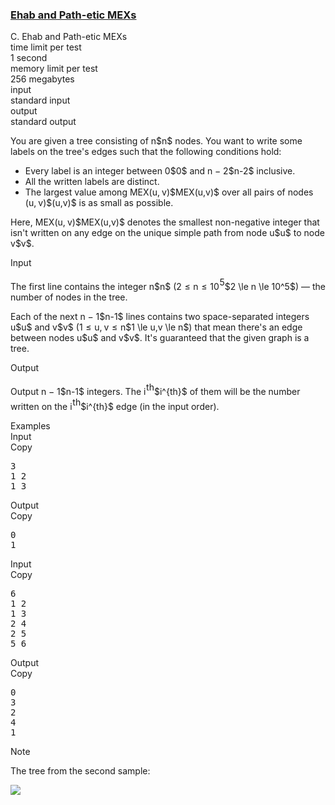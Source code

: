 <h3><a href="https://codeforces.com/contest/1325/problem/C" target="_blank" rel="noopener noreferrer">Ehab and Path-etic MEXs</a></h3>

<div class="header"><div class="title">C. Ehab and Path-etic MEXs</div><div class="time-limit"><div class="property-title">time limit per test</div>1 second</div><div class="memory-limit"><div class="property-title">memory limit per test</div>256 megabytes</div><div class="input-file input-standard"><div class="property-title">input</div>standard input</div><div class="output-file output-standard"><div class="property-title">output</div>standard output</div></div><div><p>You are given a tree consisting of <span class="MathJax_Preview" style="color: inherit;"><span class="MJXp-math" id="MJXp-Span-1"><span class="MJXp-mi MJXp-italic" id="MJXp-Span-2">n</span></span></span>$n$ nodes. You want to write some labels on the tree's edges such that the following conditions hold:</p><ul> <li> Every label is an integer between <span class="MathJax_Preview" style="color: inherit;"><span class="MJXp-math" id="MJXp-Span-3"><span class="MJXp-mn" id="MJXp-Span-4">0</span></span></span>$0$ and <span class="MathJax_Preview" style="color: inherit;"><span class="MJXp-math" id="MJXp-Span-5"><span class="MJXp-mi MJXp-italic" id="MJXp-Span-6">n</span><span class="MJXp-mo" id="MJXp-Span-7" style="margin-left: 0.267em; margin-right: 0.267em;">−</span><span class="MJXp-mn" id="MJXp-Span-8">2</span></span></span>$n-2$ inclusive. </li><li> All the written labels are distinct. </li><li> The largest value among <span class="MathJax_Preview" style="color: inherit;"><span class="MJXp-math" id="MJXp-Span-9"><span class="MJXp-mi MJXp-italic" id="MJXp-Span-10">M</span><span class="MJXp-mi MJXp-italic" id="MJXp-Span-11">E</span><span class="MJXp-mi MJXp-italic" id="MJXp-Span-12">X</span><span class="MJXp-mo" id="MJXp-Span-13" style="margin-left: 0em; margin-right: 0em;">(</span><span class="MJXp-mi MJXp-italic" id="MJXp-Span-14">u</span><span class="MJXp-mo" id="MJXp-Span-15" style="margin-left: 0em; margin-right: 0.222em;">,</span><span class="MJXp-mi MJXp-italic" id="MJXp-Span-16">v</span><span class="MJXp-mo" id="MJXp-Span-17" style="margin-left: 0em; margin-right: 0em;">)</span></span></span>$MEX(u,v)$ over all pairs of nodes <span class="MathJax_Preview" style="color: inherit;"><span class="MJXp-math" id="MJXp-Span-18"><span class="MJXp-mo" id="MJXp-Span-19" style="margin-left: 0em; margin-right: 0em;">(</span><span class="MJXp-mi MJXp-italic" id="MJXp-Span-20">u</span><span class="MJXp-mo" id="MJXp-Span-21" style="margin-left: 0em; margin-right: 0.222em;">,</span><span class="MJXp-mi MJXp-italic" id="MJXp-Span-22">v</span><span class="MJXp-mo" id="MJXp-Span-23" style="margin-left: 0em; margin-right: 0em;">)</span></span></span>$(u,v)$ is as small as possible. </li></ul><p>Here, <span class="MathJax_Preview" style="color: inherit;"><span class="MJXp-math" id="MJXp-Span-24"><span class="MJXp-mi MJXp-italic" id="MJXp-Span-25">M</span><span class="MJXp-mi MJXp-italic" id="MJXp-Span-26">E</span><span class="MJXp-mi MJXp-italic" id="MJXp-Span-27">X</span><span class="MJXp-mo" id="MJXp-Span-28" style="margin-left: 0em; margin-right: 0em;">(</span><span class="MJXp-mi MJXp-italic" id="MJXp-Span-29">u</span><span class="MJXp-mo" id="MJXp-Span-30" style="margin-left: 0em; margin-right: 0.222em;">,</span><span class="MJXp-mi MJXp-italic" id="MJXp-Span-31">v</span><span class="MJXp-mo" id="MJXp-Span-32" style="margin-left: 0em; margin-right: 0em;">)</span></span></span>$MEX(u,v)$ denotes the smallest non-negative integer that isn't written on any edge on the unique simple path from node <span class="MathJax_Preview" style="color: inherit;"><span class="MJXp-math" id="MJXp-Span-33"><span class="MJXp-mi MJXp-italic" id="MJXp-Span-34">u</span></span></span>$u$ to node <span class="MathJax_Preview" style="color: inherit;"><span class="MJXp-math" id="MJXp-Span-35"><span class="MJXp-mi MJXp-italic" id="MJXp-Span-36">v</span></span></span>$v$.</p></div><div class="input-specification"><div class="section-title">Input</div><p>The first line contains the integer <span class="MathJax_Preview" style="color: inherit;"><span class="MJXp-math" id="MJXp-Span-37"><span class="MJXp-mi MJXp-italic" id="MJXp-Span-38">n</span></span></span>$n$ (<span class="MathJax_Preview" style="color: inherit;"><span class="MJXp-math" id="MJXp-Span-39"><span class="MJXp-mn" id="MJXp-Span-40">2</span><span class="MJXp-mo" id="MJXp-Span-41" style="margin-left: 0.333em; margin-right: 0.333em;">≤</span><span class="MJXp-mi MJXp-italic" id="MJXp-Span-42">n</span><span class="MJXp-mo" id="MJXp-Span-43" style="margin-left: 0.333em; margin-right: 0.333em;">≤</span><span class="MJXp-msubsup" id="MJXp-Span-44"><span class="MJXp-mn" id="MJXp-Span-45" style="margin-right: 0.05em;">10</span><span class="MJXp-mn MJXp-script" id="MJXp-Span-46" style="vertical-align: 0.5em;">5</span></span></span></span>$2 \le n \le 10^5$) — the number of nodes in the tree.</p><p>Each of the next <span class="MathJax_Preview" style="color: inherit;"><span class="MJXp-math" id="MJXp-Span-47"><span class="MJXp-mi MJXp-italic" id="MJXp-Span-48">n</span><span class="MJXp-mo" id="MJXp-Span-49" style="margin-left: 0.267em; margin-right: 0.267em;">−</span><span class="MJXp-mn" id="MJXp-Span-50">1</span></span></span>$n-1$ lines contains two space-separated integers <span class="MathJax_Preview" style="color: inherit;"><span class="MJXp-math" id="MJXp-Span-51"><span class="MJXp-mi MJXp-italic" id="MJXp-Span-52">u</span></span></span>$u$ and <span class="MathJax_Preview" style="color: inherit;"><span class="MJXp-math" id="MJXp-Span-53"><span class="MJXp-mi MJXp-italic" id="MJXp-Span-54">v</span></span></span>$v$ (<span class="MathJax_Preview" style="color: inherit;"><span class="MJXp-math" id="MJXp-Span-55"><span class="MJXp-mn" id="MJXp-Span-56">1</span><span class="MJXp-mo" id="MJXp-Span-57" style="margin-left: 0.333em; margin-right: 0.333em;">≤</span><span class="MJXp-mi MJXp-italic" id="MJXp-Span-58">u</span><span class="MJXp-mo" id="MJXp-Span-59" style="margin-left: 0em; margin-right: 0.222em;">,</span><span class="MJXp-mi MJXp-italic" id="MJXp-Span-60">v</span><span class="MJXp-mo" id="MJXp-Span-61" style="margin-left: 0.333em; margin-right: 0.333em;">≤</span><span class="MJXp-mi MJXp-italic" id="MJXp-Span-62">n</span></span></span>$1 \le u,v \le n$) that mean there's an edge between nodes <span class="MathJax_Preview" style="color: inherit;"><span class="MJXp-math" id="MJXp-Span-63"><span class="MJXp-mi MJXp-italic" id="MJXp-Span-64">u</span></span></span>$u$ and <span class="MathJax_Preview" style="color: inherit;"><span class="MJXp-math" id="MJXp-Span-65"><span class="MJXp-mi MJXp-italic" id="MJXp-Span-66">v</span></span></span>$v$. It's guaranteed that the given graph is a tree.</p></div><div class="output-specification"><div class="section-title">Output</div><p>Output <span class="MathJax_Preview" style="color: inherit;"><span class="MJXp-math" id="MJXp-Span-67"><span class="MJXp-mi MJXp-italic" id="MJXp-Span-68">n</span><span class="MJXp-mo" id="MJXp-Span-69" style="margin-left: 0.267em; margin-right: 0.267em;">−</span><span class="MJXp-mn" id="MJXp-Span-70">1</span></span></span>$n-1$ integers. The <span class="MathJax_Preview" style="color: inherit;"><span class="MJXp-math" id="MJXp-Span-71"><span class="MJXp-msubsup" id="MJXp-Span-72"><span class="MJXp-mi MJXp-italic" id="MJXp-Span-73" style="margin-right: 0.05em;">i</span><span class="MJXp-mrow MJXp-script" id="MJXp-Span-74" style="vertical-align: 0.5em;"><span class="MJXp-mi MJXp-italic" id="MJXp-Span-75">t</span><span class="MJXp-mi MJXp-italic" id="MJXp-Span-76">h</span></span></span></span></span>$i^{th}$ of them will be the number written on the <span class="MathJax_Preview" style="color: inherit;"><span class="MJXp-math" id="MJXp-Span-77"><span class="MJXp-msubsup" id="MJXp-Span-78"><span class="MJXp-mi MJXp-italic" id="MJXp-Span-79" style="margin-right: 0.05em;">i</span><span class="MJXp-mrow MJXp-script" id="MJXp-Span-80" style="vertical-align: 0.5em;"><span class="MJXp-mi MJXp-italic" id="MJXp-Span-81">t</span><span class="MJXp-mi MJXp-italic" id="MJXp-Span-82">h</span></span></span></span></span>$i^{th}$ edge (in the input order).</p></div><div class="sample-tests"><div class="section-title">Examples</div><div class="sample-test"><div class="input"><div class="title">Input<div title="Copy" data-clipboard-target="#id0001318633850750539" id="id008648856465259632" class="input-output-copier">Copy</div></div><pre id="id0001318633850750539">3
1 2
1 3
</pre></div><div class="output"><div class="title">Output<div title="Copy" data-clipboard-target="#id0022223042274245397" id="id0007603156146715861" class="input-output-copier">Copy</div></div><pre id="id0022223042274245397">0
1
</pre></div><div class="input"><div class="title">Input<div title="Copy" data-clipboard-target="#id007358409873902243" id="id00332576987430532" class="input-output-copier">Copy</div></div><pre id="id007358409873902243">6
1 2
1 3
2 4
2 5
5 6
</pre></div><div class="output"><div class="title">Output<div title="Copy" data-clipboard-target="#id0016836270799551234" id="id005347281651808979" class="input-output-copier">Copy</div></div><pre id="id0016836270799551234">0
3
2
4
1</pre></div></div></div><div class="note"><div class="section-title">Note</div><p>The tree from the second sample:</p><p><img class="tex-graphics" src="https://espresso.codeforces.com/f6df68c6c5c1b08e10c2945c8cd69295d2273c9d.png" style="max-width: 100.0%;max-height: 100.0%;"></p></div>